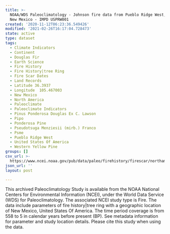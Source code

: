 ```yaml
---
title: >-
  NOAA/WDS Paleoclimatology - Johnson fire data from Pueblo Ridge West, northern
  New Mexico - IMPD USPRW001
created: '2020-11-12T06:23:36.549426'
modified: '2021-02-26T16:17:04.728473'
state: active
type: dataset
tags:
  - Climate Indicators
  - Continent
  - Douglas Fir
  - Earth Science
  - Fire History
  - Fire History|tree Ring
  - Fire Scar Dates
  - Land Records
  - Latitude 36.3937
  - Longitude  105.467003
  - New Mexico
  - North America
  - Paleoclimate
  - Paleoclimate Indicators
  - Pinus Ponderosa Douglas Ex C. Lawson
  - Pipo
  - Ponderosa Pine
  - Pseudotsuga Menziesii (mirb.) Franco
  - Psme
  - Pueblo Ridge West
  - United States Of America
  - Western Yellow Pine
groups: []
csv_url: >-
  https://www.ncei.noaa.gov/pub/data/paleo/firehistory/firescar/northamerica/supplemental/usprw001_tree_meta.csv
json_url: ''
layout: post

---
```

This archived Paleoclimatology Study is available from the NOAA National Centers for Environmental Information (NCEI), under the World Data Service (WDS) for Paleoclimatology. The associated NCEI study type is Fire. The data include parameters of fire history|tree ring with a geographic location of New Mexico, United States Of America. The time period coverage is from 558 to 5 in calendar years before present (BP). See metadata information for parameter and study location details. Please cite this study when using the data.
